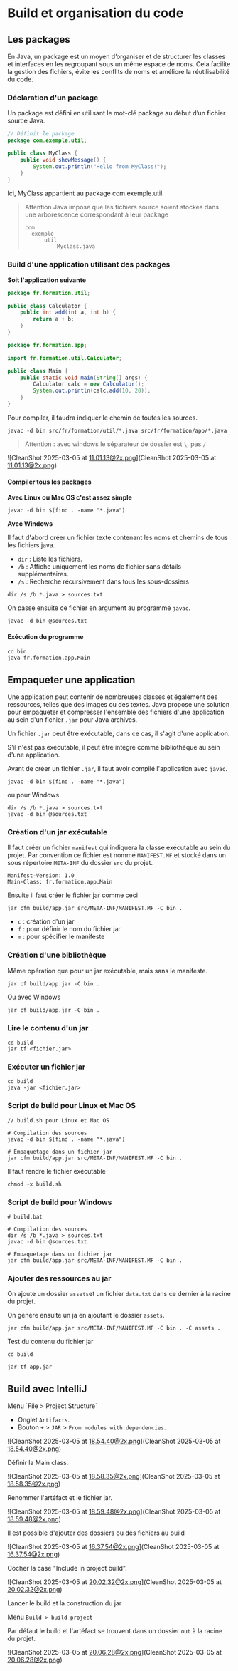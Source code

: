 # Build et organisation du code

## Les packages

En Java, un package est un moyen d’organiser et de structurer les classes et interfaces en les regroupant sous un même espace de noms. Cela facilite la gestion des fichiers, évite les conflits de noms et améliore la réutilisabilité du code.

### Déclaration d'un package

Un package est défini en utilisant le mot-clé package au début d’un fichier source Java.

```java
// Définit le package
package com.exemple.util; 

public class MyClass {
    public void showMessage() {
        System.out.println("Hello from MyClass!");
    }
}
```

Ici, MyClass appartient au package com.exemple.util.

> Attention Java impose que les fichiers source soient stockés dans une arborescence correspondant à leur package
> ```
> com
>   exemple
>       util
>           Myclass.java
> ```


### Build d'une application utilisant des packages

**Soit l'application suivante**

```java
package fr.formation.util;

public class Calculator {
    public int add(int a, int b) {
        return a + b;
    }
}
```

```java
package fr.formation.app;

import fr.formation.util.Calculator;

public class Main {
    public static void main(String[] args) {
        Calculator calc = new Calculator();
        System.out.println(calc.add(10, 20));
    }
}
```

Pour compiler, il faudra indiquer le chemin de toutes les sources.

```
javac -d bin src/fr/formation/util/*.java src/fr/formation/app/*.java
```

> Attention : avec windows le séparateur de dossier est `\`, pas `/`

![CleanShot 2025-03-05 at 11.01.13@2x.png](CleanShot 2025-03-05 at 11.01.13@2x.png)

#### Compiler tous les packages

**Avec Linux ou Mac OS c'est assez simple**
```
javac -d bin $(find . -name "*.java") 
```

**Avec Windows**

Il faut d'abord créer un fichier texte contenant les noms et chemins de tous les fichiers java.

- `dir` : Liste les fichiers.
- `/b` : Affiche uniquement les noms de fichier sans détails supplémentaires.
- `/s` : Recherche récursivement dans tous les sous-dossiers

```
dir /s /b *.java > sources.txt
```

On passe ensuite ce fichier en argument au programme `javac`.

```
javac -d bin @sources.txt
```

#### Exécution du programme

```
cd bin
java fr.formation.app.Main
```

## Empaqueter une application

Une application peut contenir de nombreuses classes et également des ressources, telles que des images ou des textes. Java propose une solution pour empaqueter et compresser l'ensemble des fichiers d'une application au sein d'un fichier `.jar` pour Java archives.

Un fichier `.jar` peut être exécutable, dans ce cas, il s'agit d'une application.

S'il n'est pas exécutable, il peut être intégré comme bibliothèque au sein d'une application.

Avant de créer un fichier `.jar`, il faut avoir compilé l'application avec `javac`.

```
javac -d bin $(find . -name "*.java")
```

ou pour Windows

```
dir /s /b *.java > sources.txt
javac -d bin @sources.txt
```


### Création d'un jar exécutable

Il faut créer un fichier `manifest` qui indiquera la classe exécutable au sein du projet. Par convention ce fichier est nommé `MANIFEST.MF` et stocké dans un sous répertoire `META-INF` du dossier `src` du projet.

```
Manifest-Version: 1.0
Main-Class: fr.formation.app.Main
```

Ensuite il faut créer le fichier jar comme ceci

```
jar cfm build/app.jar src/META-INF/MANIFEST.MF -C bin .
```

- `c` : création d'un jar
- `f` : pour définir le nom du fichier jar
- `m` : pour spécifier le manifeste

### Création d'une bibliothèque

Même opération que pour un jar exécutable, mais sans le manifeste.

```
jar cf build/app.jar -C bin .
```

Ou avec Windows

```
jar cf build/app.jar -C bin .
```

### Lire le contenu d'un jar

```
cd build
jar tf <fichier.jar>
```

### Exécuter un fichier jar

```
cd build
java -jar <fichier.jar>
```

### Script de build pour Linux et Mac OS

```shell
// build.sh pour Linux et Mac OS

# Compilation des sources
javac -d bin $(find . -name "*.java")

# Empaquetage dans un fichier jar
jar cfm build/app.jar src/META-INF/MANIFEST.MF -C bin .
```

Il faut rendre le fichier exécutable

```
chmod +x build.sh
```


### Script de build pour Windows

```
# build.bat

# Compilation des sources
dir /s /b *.java > sources.txt
javac -d bin @sources.txt

# Empaquetage dans un fichier jar
jar cfm build/app.jar src/META-INF/MANIFEST.MF -C bin .
```

### Ajouter des ressources au jar

On ajoute un dossier `assets`et un fichier `data.txt` dans ce dernier à la racine du projet.

On génère ensuite un ja en ajoutant le dossier `assets`.

```
jar cfm build/app.jar src/META-INF/MANIFEST.MF -C bin . -C assets .
```

Test du contenu du fichier jar

```
cd build

jar tf app.jar
```

## Build avec IntelliJ
<procedure>
<step>
Menu `File > Project Structure`
</step>
<step>

- Onglet `Artifacts`.
- Bouton `+` > `JAR` > `From modules with dependencies`.


![CleanShot 2025-03-05 at 18.54.40@2x.png](CleanShot 2025-03-05 at 18.54.40@2x.png)

</step>

<step>

Définir la Main class.

![CleanShot 2025-03-05 at 18.58.35@2x.png](CleanShot 2025-03-05 at 18.58.35@2x.png)

</step>

<step>

Renommer l'artéfact et le fichier jar.

![CleanShot 2025-03-05 at 18.59.48@2x.png](CleanShot 2025-03-05 at 18.59.48@2x.png)

</step>

<step>

Il est possible d'ajouter des dossiers ou des fichiers au build

![CleanShot 2025-03-05 at 16.37.54@2x.png](CleanShot 2025-03-05 at 16.37.54@2x.png)

</step>

<step>

Cocher la case "Include in project build".

![CleanShot 2025-03-05 at 20.02.32@2x.png](CleanShot 2025-03-05 at 20.02.32@2x.png)

</step>

<step>

Lancer le build et la construction du jar 

Menu `Build > build project`

Par défaut le build et l'artéfact se trouvent dans un dossier `out` à la racine du projet.

![CleanShot 2025-03-05 at 20.06.28@2x.png](CleanShot 2025-03-05 at 20.06.28@2x.png)

</step>
</procedure>





